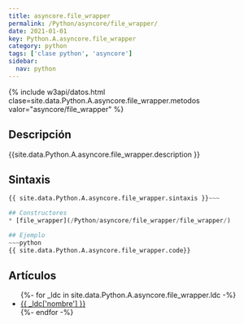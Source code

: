```yaml
---
title: asyncore.file_wrapper
permalink: /Python/asyncore/file_wrapper/
date: 2021-01-01
key: Python.A.asyncore.file_wrapper
category: python
tags: ['clase python', 'asyncore']
sidebar: 
  nav: python
---
```


{% include w3api/datos.html clase=site.data.Python.A.asyncore.file_wrapper.metodos valor="asyncore/file_wrapper" %}

## Descripción
{{site.data.Python.A.asyncore.file_wrapper.description }}

## Sintaxis
~~~python
{{ site.data.Python.A.asyncore.file_wrapper.sintaxis }}~~~

## Constructores
* [file_wrapper](/Python/asyncore/file_wrapper/file_wrapper/)

## Ejemplo
~~~python
{{ site.data.Python.A.asyncore.file_wrapper.code}}
~~~

## Artículos
<ul>
{%- for _ldc in site.data.Python.A.asyncore.file_wrapper.ldc -%}
   <li>
       <a href="{{_ldc['url'] }}">{{ _ldc['nombre'] }}</a>
   </li>
{%- endfor -%}
</ul>
